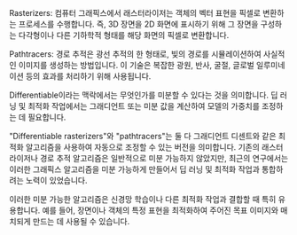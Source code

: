 Rasterizers: 컴퓨터 그래픽스에서 래스터라이저는 객체의 벡터 표현을 픽셀로 변환하는 프로세스를 수행합니다. 즉, 3D 장면을 2D 화면에 표시하기 위해 그 장면을 구성하는 다각형이나 다른 기하학적 형태를 해당 화면의 픽셀로 변환합니다.

Pathtracers: 경로 추적은 광선 추적의 한 형태로, 빛의 경로를 시뮬레이션하여 사실적인 이미지를 생성하는 방법입니다. 이 기술은 복잡한 광원, 반사, 굴절, 글로벌 일루미네이션 등의 효과를 처리하기 위해 사용됩니다.

Differentiable이라는 맥락에서는 무엇인가를 미분할 수 있다는 것을 의미합니다. 딥 러닝 및 최적화 작업에서는 그래디언트 또는 미분 값을 계산하여 모델의 가중치를 조정하는 데 필요합니다.

 "Differentiable rasterizers"와 "pathtracers"는 둘 다 그래디언트 디센트와 같은 최적화 알고리즘을 사용하여 자동으로 조정할 수 있는 버전을 의미합니다. 기존의 래스터라이저나 경로 추적 알고리즘은 일반적으로 미분 가능하지 않았지만, 최근의 연구에서는 이러한 그래픽스 알고리즘을 미분 가능하게 만들어서 딥 러닝 및 최적화 작업과 통합하려는 노력이 있었습니다.

이러한 미분 가능한 알고리즘은 신경망 학습이나 다른 최적화 작업과 결합할 때 특히 유용합니다. 예를 들어, 장면이나 객체의 특정 표현을 최적화하여 주어진 목표 이미지와 매치되게 만드는 데 사용될 수 있습니다.





